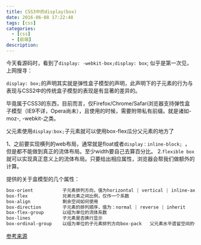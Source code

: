 ```yaml
---
title: CSS3中的display(box)
date: 2016-06-08 17:22:48
tags: [css]
categories:
  - [css]
  - [前端]
description:
---
```



今天看源码时，看到了`display: -webkit-box;display: box`; 似乎是第一次见，
上网搜寻：

`display: box;`的声明其实就是弹性盒子模型的声明，此声明下的子元素的行为与表现与CSS2中的传统盒子模型的表现是有显著的差异的。

毕竟属于CSS3的东西，目前而言，仅Firefox/Chrome/Safari浏览器支持弹性盒子模型（IE9不详，Opera尚未），且使用的时候，需要附带私有前缀。就是诸如-moz-, -webkit-之类。

父元素使用`display:box;`子元素就可以使用box-flex瓜分父元素的地方了

1、之前要实现横列的web布局，通常就是float或者`display：inline-block; `，但是都不能做到真正的流体布局。至少width要自己去算百分比。
2.`flexible box`就可以实现真正意义上的流体布局。只要给出相应属性，浏览器会帮我们做额外的计算。

提供的关于盒模型的几个属性：
```css
box-orient           子元素排列方向，值为horizontal | vertical | inline-axis | block-axis | inherit
box-flex             兄弟元素之间比例，仅作一个系数
box-align            剩余空间如何使用
box-direction        子元素的排列顺序，值为：normal | reverse | inherit
box-flex-group       以组为单位的流体系数
box-lines            子元素是否换行显示
box-ordinal-group    以组为单位的子元素排列方向box-pack   父元素水平遗留空间的使用
```

[参考来源](http://www.zhangxinxu.com/wordpress/2010/12/css-box-flex%E5%B1%9E%E6%80%A7%EF%BC%8C%E7%84%B6%E5%90%8E%E5%BC%B9%E6%80%A7%E7%9B%92%E5%AD%90%E6%A8%A1%E5%9E%8B%E7%AE%80%E4%BB%8B/)


